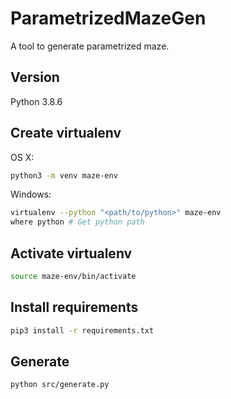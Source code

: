 # ParametrizedMazeGen

A tool to generate parametrized maze.

## Version

Python 3.8.6

## Create virtualenv

OS X:

```bash
python3 -m venv maze-env
```

Windows:

```bash
virtualenv --python "<path/to/python>" maze-env
where python # Get python path
```

## Activate virtualenv

```bash
source maze-env/bin/activate
```

## Install requirements

```bash
pip3 install -r requirements.txt
```

## Generate

```bash
python src/generate.py
```